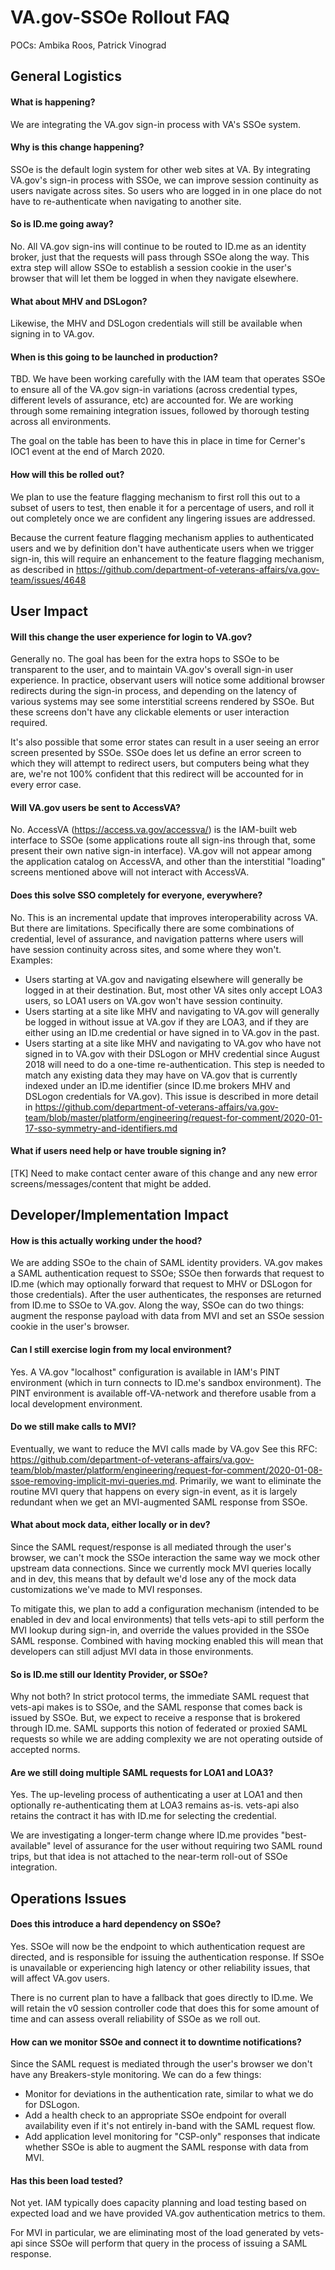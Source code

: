 # VA.gov-SSOe Rollout FAQ
POCs: Ambika Roos, Patrick Vinograd

## General Logistics
#### What is happening?
We are integrating the VA.gov sign-in process with VA's SSOe system. 

#### Why is this change happening?
SSOe is the default login system for other web sites at VA. By integrating VA.gov's sign-in process with SSOe, we can improve session continuity as users navigate across sites. So users who are logged in in one place do not have to re-authenticate when navigating to another site.

#### So is ID.me going away?
No. All VA.gov sign-ins will continue to be routed to ID.me as an identity broker, just  that the requests will pass through SSOe along the way. This extra step will allow SSOe to establish a session cookie in the user's browser that will let them be logged in when they navigate elsewhere.

#### What about MHV and DSLogon?
Likewise, the MHV and DSLogon credentials will still be available when signing in to VA.gov. 

#### When is this going to be launched in production?
TBD. We have been working carefully with the IAM team that operates SSOe to ensure all of the VA.gov sign-in variations (across credential types, different levels of assurance, etc) are accounted for. We are working through some remaining integration issues, followed by thorough testing across all environments.

The goal on the table has been to have this in place in time for Cerner's IOC1 event at the end of March 2020.

#### How will this be rolled out?
We plan to use the feature flagging mechanism to first roll this out to a subset of users to test, then enable it for a percentage of users, and roll it out completely once we are confident any lingering issues are addressed.

Because the current feature flagging mechanism applies to authenticated users and we by definition don't have authenticate users when we trigger sign-in, this will require an enhancement to the feature flagging mechanism, as described in https://github.com/department-of-veterans-affairs/va.gov-team/issues/4648

## User Impact
#### Will this change the user experience for login to VA.gov?
Generally no. The goal has been for the extra hops to SSOe to be transparent to the user, and to maintain VA.gov's overall sign-in user experience. In practice, observant users will notice some additional browser redirects during the sign-in process, and depending on the latency of various systems may see some interstitial screens rendered by SSOe. But these screens don't have any clickable elements or user interaction required.

It's also possible that some error states can result in a user seeing an error screen presented by SSOe. SSOe does let us define an error screen to which they will attempt to redirect users, but computers being what they are, we're not 100% confident that this redirect will be accounted for in every error case.

#### Will VA.gov users be sent to AccessVA?
No. AccessVA (https://access.va.gov/accessva/) is the IAM-built web interface to SSOe (some applications route all sign-ins through that, some present their own native sign-in interface). VA.gov will not appear among the application catalog on AccessVA, and other than the interstitial "loading" screens mentioned above will not interact with AccessVA.

#### Does this solve SSO completely for everyone, everywhere?
No. This is an incremental update that improves interoperability across VA. But there are limitations. Specifically there are some combinations of credential, level of assurance, and navigation patterns where users will have session continuity across sites, and some where they won't. Examples:<br/>
* Users starting at VA.gov and navigating elsewhere will generally be logged in at their destination. But, most other VA sites only accept LOA3 users, so LOA1 users on VA.gov won't have session continuity.
* Users starting at a site like MHV and navigating to VA.gov will generally be logged in without issue at VA.gov if they are LOA3, and if they are either using an ID.me credential or have signed in to VA.gov in the past.
* Users starting at a site like MHV and navigating to VA.gov who have not signed in to VA.gov with their DSLogon or MHV credential since August 2018 will need to do a one-time re-authentication. This step is needed to match any existing data they may have on VA.gov that is currently indexed under an ID.me identifier (since ID.me brokers MHV and DSLogon credentials for VA.gov). This issue is described in more detail in  https://github.com/department-of-veterans-affairs/va.gov-team/blob/master/platform/engineering/request-for-comment/2020-01-17-sso-symmetry-and-identifiers.md

#### What if users need help or have trouble signing in?
[TK] Need to make contact center aware of this change and any new error screens/messages/content that might be added.

## Developer/Implementation Impact
#### How is this actually working under the hood?
We are adding SSOe to the chain of SAML identity providers. VA.gov makes a SAML authentication request to SSOe; SSOe then forwards that request to ID.me (which may optionally forward that request to MHV or DSLogon for those credentials). After the user authenticates, the responses are returned from ID.me to SSOe to VA.gov. Along the way, SSOe can do two things: augment the response payload with data from MVI and set an SSOe session cookie in the user's browser. 

#### Can I still exercise login from my local environment?
Yes. A VA.gov "localhost" configuration is available in IAM's PINT environment (which in turn connects to ID.me's sandbox environment). The PINT environment is available off-VA-network and therefore usable from a local development environment.

#### Do we still make calls to MVI?
Eventually, we want to reduce the MVI calls made by VA.gov See this RFC: https://github.com/department-of-veterans-affairs/va.gov-team/blob/master/platform/engineering/request-for-comment/2020-01-08-ssoe-removing-implicit-mvi-queries.md. Primarily, we want to eliminate the routine MVI query that happens on every sign-in event, as it is largely redundant when we get an MVI-augmented SAML response from SSOe.

#### What about mock data, either locally or in dev?
Since the SAML request/response is all mediated through the user's browser, we can't mock the SSOe interaction the same way we mock other upstream data connections. Since we currently mock MVI queries locally and in dev, this means that by default we'd lose any of the mock data customizations we've made to MVI responses.

To mitigate this, we plan to add a configuration mechanism (intended to be enabled in dev and local environments) that tells vets-api to still perform the MVI lookup during sign-in, and override the values provided in the SSOe SAML response. Combined with having mocking enabled this will mean that developers can still adjust MVI data in those environments. 

#### So is ID.me still our Identity Provider, or SSOe?
Why not both? In strict protocol terms, the immediate SAML request that vets-api makes is to SSOe, and the SAML response that comes back is issued by SSOe. But, we expect to receive a response that is brokered through ID.me. SAML supports this notion of federated or proxied SAML requests so while we are adding complexity we are not operating outside of accepted norms. 

#### Are we still doing multiple SAML requests for LOA1 and LOA3?
Yes. The up-leveling process of authenticating a user at LOA1 and then optionally re-authenticating them at LOA3 remains as-is. vets-api also retains the contract it has with ID.me for selecting the credential. 

We are investigating a longer-term change where ID.me provides "best-available" level of assurance for the user without requiring two SAML round trips, but that idea is not attached to the near-term roll-out of SSOe integration.

## Operations Issues
#### Does this introduce a hard dependency on SSOe?
Yes. SSOe will now be the endpoint to which authentication request are directed, and is responsible for issuing the authentication response. If SSOe is unavailable or experiencing high latency or other reliability issues, that will affect VA.gov users. 

There is no current plan to have a fallback that goes directly to ID.me. We will retain the v0 session controller code that does this for some amount of time and can assess overall reliability of SSOe as we roll out.

#### How can we monitor SSOe and connect it to downtime notifications?
Since the SAML request is mediated through the user's browser we don't have any Breakers-style monitoring. We can do a few things:

* Monitor for deviations in the authentication rate, similar to  what we do for DSLogon.
* Add a health check to an appropriate SSOe endpoint for overall availability even if it's not entirely in-band with the SAML request flow.
* Add application level monitoring for "CSP-only" responses that indicate whether SSOe is able to augment the SAML response with data from MVI.

#### Has this been load tested?
Not yet. IAM typically does capacity planning and load testing based on expected load and we have provided VA.gov authentication metrics to them. 

For MVI in particular, we are eliminating most of the load generated by vets-api since SSOe will perform that query in the process of issuing a SAML response.

